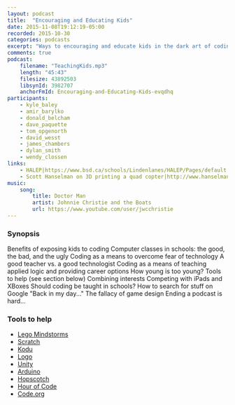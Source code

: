 ```yaml
---
layout: podcast
title:  "Encouraging and Educating Kids"
date: 2015-11-08T19:12:19-05:00
recorded: 2015-10-30
categories: podcasts
excerpt: "Ways to encouraging and educate kids in the dark art of coding. With special guest Wendy Closson"
comments: true
podcast:
    filename: "TeachingKids.mp3"
    length: "45:43"
    filesize: 43892503
    libsynId: 3982707
    anchorFmId: Encouraging-and-Educating-Kids-evqdhq
participants:
    - kyle_baley
    - amir_barylko
    - donald_belcham
    - dave_paquette
    - tom_opgenorth
    - david_wesst
    - james_chambers
    - dylan_smith
    - wendy_clossen
links:
    - HALEP|https://www.bsd.ca/schools/Lindenlanes/HALEP/Pages/default.aspx
    - Scott Hanselman on 3D printing a quad copter|http://www.hanselman.com/blog/OptimizeForTinyVictories.aspx
music:
    song:
        title: Doctor Man
        artist: Johnnie Christie and the Boats
        url: https://www.youtube.com/user/jwcchristie
---
```


### Synopsis

Benefits of exposing kids to coding
Computer classes in schools: the good, the bad, and the ugly
Coding as a means to overcome fear of technology
A good teacher vs. a good technologist
Coding as a means of teaching applied logic and providing career options
How young is too young?
Tools to help (see section below)
Combining interests
Competing with iPads and XBoxes
Should coding be taught in schools?
How to search for stuff on Google
"Back in my day..."
The fallacy of game design
Ending a podcast is hard...

### Tools to help
* [Lego Mindstorms](http://mindstorms.lego.com)
* [Scratch](https://scratch.mit.edu/)
* [Kodu](http://www.kodugamelab.com/)
* [Logo](http://turtleacademy.com/)
* [Unity](https://unity3d.com/)
* [Arduino](https://www.arduino.cc/)
* [Hopscotch](https://www.gethopscotch.com/)
* [Hour of Code](https://hourofcode.com)
* [Code.org](https://code.org)
